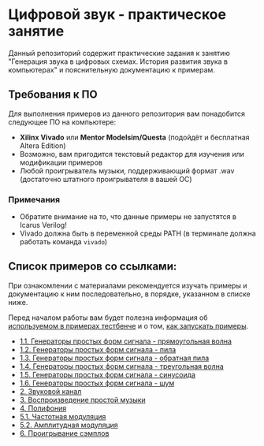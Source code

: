 # Цифровой звук - практическое занятие

Данный репозиторий содержит практические задания к занятию "Генерация звука в цифровых схемах. История развития звука в компьютерах" и пояснительную документацию к примерам.

## Требования к ПО

Для выполнения примеров из данного репозитория вам понадобится следующее ПО на компьютере:
- **Xilinx Vivado** или **Mentor Modelsim/Questa** (подойдёт и бесплатная Altera Edition)
- Возможно, вам пригодится текстовый редактор для изучения или модификации примеров
- Любой проигрыватель музыки, поддерживающий формат .wav (достаточно штатного проигрывателя в вашей ОС)

### Примечания
- Обратите внимание на то, что данные примеры не запустятся в Icarus Verilog!
- Vivado должна быть в переменной среды PATH (в терминале должна работать команда `vivado`)


## Список примеров со ссылками:

При ознакомлении с материалами рекомендуется изучать примеры и документацию к ним последовательно, в порядке, указанном в списке ниже.

Перед началом работы вам будет полезна информация об [используемом в примерах тестбенче](testbench.md) и о том, [как запускать примеры](how_to_run.md).


- [1.1. Генераторы простых форм сигнала - прямоугольная волна](1_wave_generators/1_square/README.md)
- [1.2. Генераторы простых форм сигнала - пила](1_wave_generators/2_saw/README.md)
- [1.3. Генераторы простых форм сигнала - обратная пила](1_wave_generators/3_saw_inv/README.md)
- [1.4. Генераторы простых форм сигнала - треугольная волна](1_wave_generators/4_triangle/README.md)
- [1.5. Генераторы простых форм сигнала - синусоида](1_wave_generators/5_sine/README.md)
- [1.6. Генераторы простых форм сигнала - шум](1_wave_generators/6_noise/README.md)
- [2. Звуковой канал](2_audio_channel/README.md)
- [3. Воспроизведение простой музыки](3_music/README.md)
- [4. Полифония](4_music_multichannel/README.md)
- [5.1. Частотная модуляция](5_modulation/1_frequency_modulation/README.md)
- [5.2. Амплитудная модуляция](5_modulation/2_amplitude_modulation/README.md)
- [6. Проигрывание сэмплов](6_samples/README.md)
